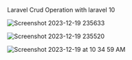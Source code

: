 Laravel Crud Operation with laravel 10

![Screenshot 2023-12-19 235633](https://github.com/AdityaPatil1000/Crud-operation_laravel/assets/86911300/b7b41f43-3ee3-4fa5-a281-2d9a615b96ba)

![Screenshot 2023-12-19 235520](https://github.com/AdityaPatil1000/Crud-operation_laravel/assets/86911300/6cf425ad-6a97-40b3-bf10-1b04ff2a73db)


![Screenshot 2023-12-19 at 10 34 59 AM](https://github.com/AdityaBinated/Crud-Operation_laravel/assets/149779536/f92882e5-0442-438e-bdff-513ee4937026)

